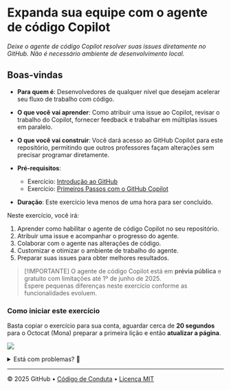# Expanda sua equipe com o agente de código Copilot

_Deixe o agente de código Copilot resolver suas issues diretamente no GitHub. Não é necessário ambiente de desenvolvimento local._

## Boas-vindas

- **Para quem é**: Desenvolvedores de qualquer nível que desejam acelerar seu fluxo de trabalho com código.
- **O que você vai aprender**: Como atribuir uma issue ao Copilot, revisar o trabalho do Copilot, fornecer feedback e trabalhar em múltiplas issues em paralelo.
- **O que você vai construir**: Você dará acesso ao GitHub Copilot para este repositório, permitindo que outros professores façam alterações sem precisar programar diretamente.
- **Pré-requisitos**:

  - Exercício: [Introdução ao GitHub](https://github.com/skills/introduction-to-github)
  - Exercício: [Primeiros Passos com o GitHub Copilot](https://github.com/skills/getting-started-with-github-copilot)

- **Duração**: Este exercício leva menos de uma hora para ser concluído.

Neste exercício, você irá:

1. Aprender como habilitar o agente de código Copilot no seu repositório.
1. Atribuir uma issue e acompanhar o progresso do agente.
1. Colaborar com o agente nas alterações de código.
1. Customizar e otimizar o ambiente de trabalho do agente.
1. Preparar suas issues para obter melhores resultados.

> [!IMPORTANTE]
> O agente de código Copilot está em **prévia pública** e gratuito com limitações até 1º de junho de 2025.  
> Espere pequenas diferenças neste exercício conforme as funcionalidades evoluem.

### Como iniciar este exercício

Basta copiar o exercício para sua conta, aguardar cerca de **20 segundos** para o Octocat (Mona) preparar a primeira lição e então **atualizar a página**.

[![](https://img.shields.io/badge/Copy%20Exercise-%E2%86%92-1f883d?style=for-the-badge&logo=github&labelColor=197935)](https://github.com/new?template_owner=dev-pods&template_name=java-copilot-code-agent&owner=%40me&name=java-copilot-code-agent&description=Exerc%C3%ADcio:+Expanda+sua+equipe+com+o+agente+de+c%C3%B3digo+)

<details>
<summary>Está com problemas? 🤷</summary><br/>

Ao copiar o exercício, recomendamos as seguintes configurações:

- Para "owner", escolha sua conta pessoal ou uma organização para hospedar o repositório.
- Recomendamos criar um repositório público, pois repositórios privados consomem minutos do Actions.

Se o exercício não estiver pronto em 20 segundos, verifique a aba [Actions](../../actions).

- Veja se há algum job em execução. Às vezes pode demorar um pouco mais.
- Se a página mostrar um job com falha, por favor, abra uma issue. Parabéns, você encontrou um bug! 🐛

</details>

---

&copy; 2025 GitHub &bull; [Código de Conduta](https://www.contributor-covenant.org/version/2/1/code_of_conduct/code_of_conduct.md) &bull; [Licença MIT](https://gh.io/mit)

